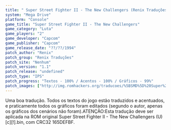 ```yaml
---
title: " Super Street Fighter II - The New Challengers (Renix Traduções)"
system: "Mega Drive"
platform: "Console"
game_title: "Super Street Fighter II - The New Challengers"
game_category: "Luta"
game_players: "2"
game_developer: "Capcom"
game_publisher: "Capcom"
game_release_date: "??/??/1994"
patch_author: "Renix"
patch_group: "Renix Traduções"
patch_site: "Nenhum"
patch_version: "1.1"
patch_release: "undefined"
patch_type: "IPS"
patch_progress: "Textos - 100% / Acentos - 100% / Gráficos - 99%"
patch_images: ["http://img.romhackers.org/traducoes/%5BSMD%5D%20Super%20Street%20Fighter%20II%20-%20The%20New%20Challengers%20-%20Renix%20-%201.png","http://img.romhackers.org/traducoes/%5BSMD%5D%20Super%20Street%20Fighter%20II%20-%20The%20New%20Challengers%20-%20Renix%20-%202.png","http://img.romhackers.org/traducoes/%5BSMD%5D%20Super%20Street%20Fighter%20II%20-%20The%20New%20Challengers%20-%20Renix%20-%203.png"]
---
```

Uma boa tradução. Todos os textos do jogo estão traduzidos e acentuados, e praticamente todos os gráficos foram editados (segundo o autor, apenas os gráficos dos cenários não foram).ATENÇÃO:Esta tradução deve ser aplicada na ROM original Super Street Fighter II - The New Challengers (U) [c][!].bin, com CRC32 165DEFBF.